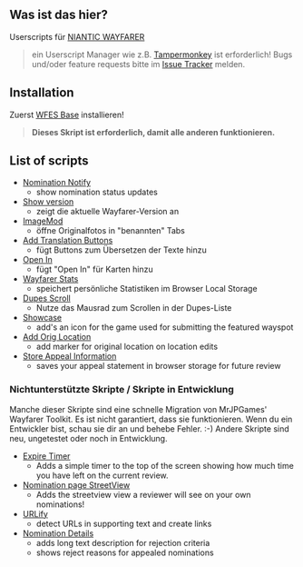 ## Was ist das hier?
Userscripts für [NIANTIC WAYFARER](https://wayfarer.nianticlabs.com/)
> ein Userscript Manager wie z.B. [Tampermonkey](https://tampermonkey.net/) ist erforderlich!
> Bugs und/oder feature requests bitte im [Issue Tracker](https://github.com/AlterTobi/Wayfarer-Extension-Scripts/issues) melden.

## Installation
Zuerst [WFES Base](https://altertobi.github.io/Wayfarer-Extension-Scripts/wfes-Base.user.js) installieren!
> **Dieses Skript ist erforderlich, damit alle anderen funktionieren.**

## List of scripts
* [Nomination Notify](https://altertobi.github.io/Wayfarer-Extension-Scripts/wfes-NominationNotify.user.js)
    - show nomination status updates
* [Show version](https://altertobi.github.io/Wayfarer-Extension-Scripts/wfes-showWFVersion.user.js)
    - zeigt die aktuelle Wayfarer-Version an
* [ImageMod](https://altertobi.github.io/Wayfarer-Extension-Scripts/wfes-ImageMod.user.js)
    - öffne Originalfotos in "benannten" Tabs
* [Add Translation Buttons](https://altertobi.github.io/Wayfarer-Extension-Scripts/wfes-AddTranslationButtons.user.js)
    - fügt Buttons zum Übersetzen der Texte hinzu
* [Open In](https://altertobi.github.io/Wayfarer-Extension-Scripts/wfes-OpenIn.user.js)
    - fügt "Open In" für Karten hinzu
* [Wayfarer Stats](https://altertobi.github.io/Wayfarer-Extension-Scripts/wfes-WayfarerStats.user.js)
    - speichert persönliche Statistiken im Browser Local Storage
* [Dupes Scroll](https://altertobi.github.io/Wayfarer-Extension-Scripts/wfes-dupesScroll.user.js)
    - Nutze das Mausrad zum Scrollen in der Dupes-Liste
* [Showcase](https://altertobi.github.io/Wayfarer-Extension-Scripts/wfes-Showcase.user.js)
    - add's an icon for the game used for submitting the featured wayspot
* [Add Orig Location](https://altertobi.github.io/Wayfarer-Extension-Scripts/wfes-reviewAddOrigLocation.user.js)
    - add marker for original location on location edits
* [Store Appeal Information](https://altertobi.github.io/Wayfarer-Extension-Scripts/wfes-AppealData.user.js)
    - saves your appeal statement in browser storage for future review

### Nichtunterstützte Skripte / Skripte in Entwicklung
Manche dieser Skripte sind eine schnelle Migration von MrJPGames' Wayfarer Toolkit. Es ist nicht garantiert, dass sie funktionieren. Wenn du ein Entwickler bist, schau sie dir an und behebe Fehler. :-)
Andere Skripte sind neu, ungetestet oder noch in Entwicklung.
 
* [Expire Timer](https://altertobi.github.io/Wayfarer-Extension-Scripts/wfes-ExpireTimer.user.js)
    - Adds a simple timer to the top of the screen showing how much time you have left on the current review.
* [Nomination page StreetView](https://altertobi.github.io/Wayfarer-Extension-Scripts/wfes-NominationsStreetView.user.js)
    - Adds the streetview view a reviewer will see on your own nominations!
* [URLify](https://altertobi.github.io/Wayfarer-Extension-Scripts/wfes-URLify.user.js)
    - detect URLs in supporting text and create links
* [Nomination Details](https://altertobi.github.io/Wayfarer-Extension-Scripts/wfes-NominationDetail.user.js)
    - adds long text description for rejection criteria
    - shows reject reasons for appealed nominations
